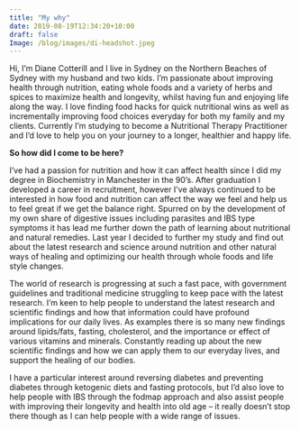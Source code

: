 ```yaml
---
title: "My why"
date: 2019-08-19T12:34:20+10:00
draft: false
Image: /blog/images/di-headshot.jpeg
---
```


Hi, I’m Diane Cotterill and I live in Sydney on the Northern Beaches of Sydney with my husband and two kids. I’m passionate about improving health through nutrition, eating whole foods and a variety of herbs and spices to maximize health and longevity, whilst having fun and enjoying life along the way. I love finding food hacks for quick nutritional wins as well as incrementally improving food choices everyday for both my family and my clients. Currently I’m studying to become a Nutritional Therapy Practitioner and I’d love to help you on your journey to a longer, healthier  and happy life.

__So how did I come to be here?__

 I’ve had a passion for nutrition and how it can affect health since I did my degree in Biochemistry in Manchester in the 90’s. After graduation I developed a career in recruitment, however I've always continued to be interested in how food and nutrition can affect the way we feel and help us to feel great if we get the balance right. Spurred on by the development of my own share of digestive issues including parasites and IBS type symptoms it has lead me further down the path of learning about nutritional and natural remedies. Last year I decided to further my study and find out about the latest research and science around nutrition and other natural ways of healing and optimizing our health through whole foods and life style changes.
 The world of research is progressing at such a fast pace, with government guidelines and traditional medicine struggling to keep pace with the latest research. I’m keen to help people to understand the latest research and scientific findings and how that information could have profound implications for our daily lives. As examples there is so many new findings around lipids/fats, fasting, cholesterol, and the importance or effect of various vitamins and minerals. Constantly reading up about the new scientific findings and how we can apply them to our everyday lives, and support the healing of our bodies. 

I have a particular interest around reversing diabetes and preventing diabetes through ketogenic diets and fasting protocols, but I’d also love to help people with IBS through the fodmap approach and also assist people with improving their longevity and health into old age – it really doesn’t stop there though as I can help people with a wide range of issues.